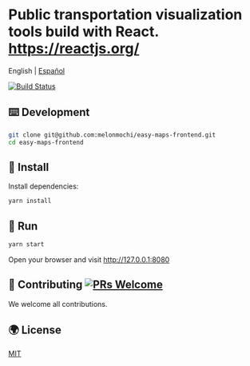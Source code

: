 # Public transportation visualization tools build with React. <https://reactjs.org/>

English | [Español](./README-es_ES.md)

[![Build Status](https://dev.azure.com/melonmochi3/easy-maps-frontend/_apis/build/status/melonmochi3.easy-maps-frontend?branchName=master)](https://dev.azure.com/melonmochi3/easy-maps-frontend/_build/latest?definitionId=1?branchName=master)

## ⌨️ Development

```bash
git clone git@github.com:melonmochi/easy-maps-frontend.git
cd easy-maps-frontend
```

## 🏈 Install

Install dependencies:

```bash
yarn install
```

## 🏃 Run

```bash
yarn start
```

Open your browser and visit <http://127.0.0.1:8080>

## 🤝 Contributing [![PRs Welcome](https://img.shields.io/badge/PRs-welcome-brightgreen.svg?style=flat-square)](http://makeapullrequest.com)

We welcome all contributions.

## 🌍 License

[MIT](https://github.com/melonmochi/easy-maps-frontend/blob/master/LICENSE)
